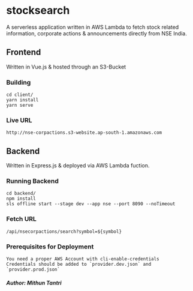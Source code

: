 # stocksearch
A serverless application written in AWS Lambda to fetch stock related information, corporate actions & announcements directly from NSE India.

## Frontend
Written in Vue.js & hosted through an S3-Bucket

### Building 
```
cd client/
yarn install
yarn serve
```

### Live URL
`http://nse-corpactions.s3-website.ap-south-1.amazonaws.com`

## Backend
Written in Express.js & deployed via AWS Lambda fuction.

### Running Backend

```
cd backend/
npm install
sls offline start --stage dev --app nse --port 8090 --noTimeout
```

### Fetch URL

`/api/nsecorpactions/search?symbol=${symbol}`

### Prerequisites for Deployment
```
You need a proper AWS Account with cli-enable-credentials
Credentials should be added to `provider.dev.json` and `provider.prod.json`
```

##### Author: Mithun Tantri
